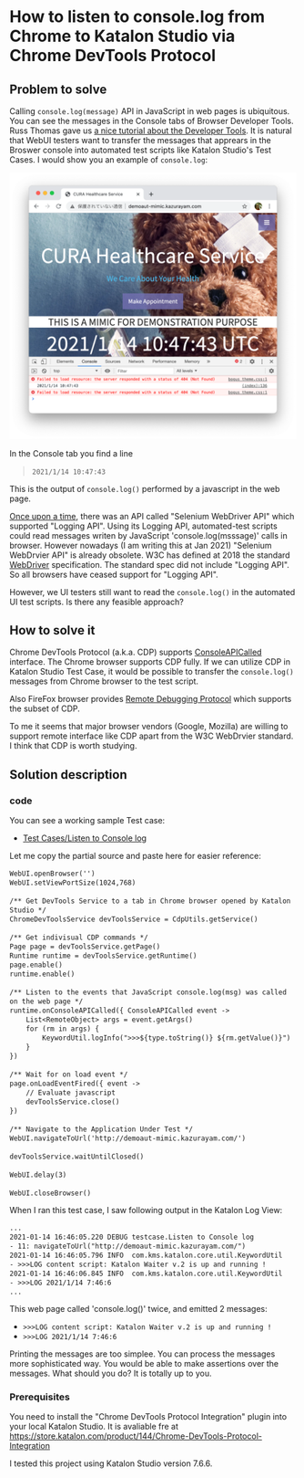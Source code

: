 How to listen to console.log from Chrome to Katalon Studio via Chrome DevTools Protocol
======

## Problem to solve

Calling `console.log(message)` API in JavaScript in web pages is ubiquitous. You can see the messages in the Console tabs of Browser Developer Tools. Russ Thomas gave us [a nice tutorial about the Developer Tools](https://forum.katalon.com/t/how-to-use-the-browser-developer-tools-f12-devtools/34329). It is natural that WebUI testers want to transfer the messages that apprears in the Broswer console into automated test scripts like Katalon Studio's Test Cases. I would show you an example of `console.log`:

![404NotFound](images/404NotFound.png)

In the Console tab you find a line

>`2021/1/14 10:47:43`

This is the output of `console.log()` performed by a javascript in the web page.


[Once upon a time](https://forum.katalon.com/t/console-logging-selenium-and-katalon/12100/7), there was an API called "Selenium WebDriver API" which supported "Logging API". Using its Logging API, automated-test scripts could read messages writen by JavaScript 'console.log(msssage)' calls in browser. However nowadays (I am writing this at Jan 2021) "Selenium WebDrvier API" is already obsolete. W3C has defined at 2018 the standard [WebDriver](https://www.w3.org/TR/webdriver1/) specification. The standard spec did not include "Logging API". So all browsers have ceased support for "Logging API".

However, we UI testers still want to read the `console.log()` in the automated UI test scripts. Is there any feasible approach?

## How to solve it

Chrome DevTools Protocol (a.k.a. CDP) supports [ConsoleAPICalled](https://chromedevtools.github.io/devtools-protocol/tot/Runtime/#event-consoleAPICalled) interface. The Chrome browser supports CDP fully. If we can utilize CDP in Katalon Studio Test Case, it would be possible to transfer the `console.log()` messages from Chrome browser to the test script. 

Also FireFox browser provides [Remote Debugging Protocol](https://firefox-source-docs.mozilla.org/devtools/backend/protocol.html#remote-debugging-protocol) which supports the subset of CDP.

To me it seems that major browser vendors (Google, Mozilla) are willing to support remote interface like CDP apart from the W3C WebDrvier standard. I think that CDP is worth studying.

## Solution description

### code 

You can see a working sample Test case:

- [Test Cases/Listen to Console log](../Scripts/Listen%20to%20Console%20log/Script1610443410700.groovy)

Let me copy the partial source and paste here for easier reference:

```
WebUI.openBrowser('')
WebUI.setViewPortSize(1024,768)

/** Get DevTools Service to a tab in Chrome browser opened by Katalon Studio */
ChromeDevToolsService devToolsService = CdpUtils.getService()

/** Get indivisual CDP commands */
Page page = devToolsService.getPage()
Runtime runtime = devToolsService.getRuntime()
page.enable()
runtime.enable()

/** Listen to the events that JavaScript console.log(msg) was called on the web page */
runtime.onConsoleAPICalled({ ConsoleAPICalled event ->
	List<RemoteObject> args = event.getArgs()
	for (rm in args) {
		KeywordUtil.logInfo(">>>${type.toString()} ${rm.getValue()}")
	}
})

/** Wait for on load event */
page.onLoadEventFired({ event ->
	// Evaluate javascript
	devToolsService.close()
})

/** Navigate to the Application Under Test */
WebUI.navigateToUrl('http://demoaut-mimic.kazurayam.com/')

devToolsService.waitUntilClosed()

WebUI.delay(3)

WebUI.closeBrowser()
```

When I ran this test case, I saw following output in the Katalon Log View:

```
...
2021-01-14 16:46:05.220 DEBUG testcase.Listen to Console log           - 11: navigateToUrl("http://demoaut-mimic.kazurayam.com/")
2021-01-14 16:46:05.796 INFO  com.kms.katalon.core.util.KeywordUtil    - >>>LOG content script: Katalon Waiter v.2 is up and running !
2021-01-14 16:46:06.845 INFO  com.kms.katalon.core.util.KeywordUtil    - >>>LOG 2021/1/14 7:46:6
...
```

This web page called 'console.log()' twice, and emitted 2 messages:
- `>>>LOG content script: Katalon Waiter v.2 is up and running !`
- `>>>LOG 2021/1/14 7:46:6`

Printing the messages are too simplee. You can process the messages more sophisticated way. You would be able to make assertions over the messages. What should you do? It is totally up to you.

### Prerequisites

You need to install the "Chrome DevTools Protocol Integration" plugin into your local Katalon Studio.
It is avaliable fre at
https://store.katalon.com/product/144/Chrome-DevTools-Protocol-Integration

I tested this project using Katalon Studio version 7.6.6.

